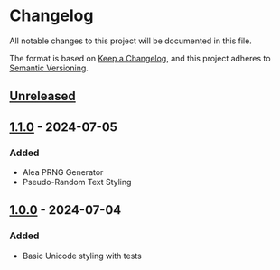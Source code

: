 # Changelog

All notable changes to this project will be documented in this file.

The format is based on [Keep a Changelog](https://keepachangelog.com/en/1.1.0/),
and this project adheres to [Semantic Versioning](https://semver.org/spec/v2.0.0.html).

## [Unreleased]

## [1.1.0] - 2024-07-05

### Added

- Alea PRNG Generator
- Pseudo-Random Text Styling

## [1.0.0] - 2024-07-04

### Added

- Basic Unicode styling with tests

[unreleased]: https://github.com/LasmGratel/YeahText/compare/v1.1.0...HEAD
[1.1.0]: https://github.com/LasmGratel/YeahText/releases/tag/v1.1.0
[1.0.0]: https://github.com/LasmGratel/YeahText/releases/tag/v1.0.0
